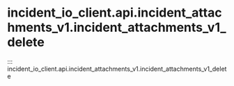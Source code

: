 # incident_io_client.api.incident_attachments_v1.incident_attachments_v1_delete

::: incident_io_client.api.incident_attachments_v1.incident_attachments_v1_delete
